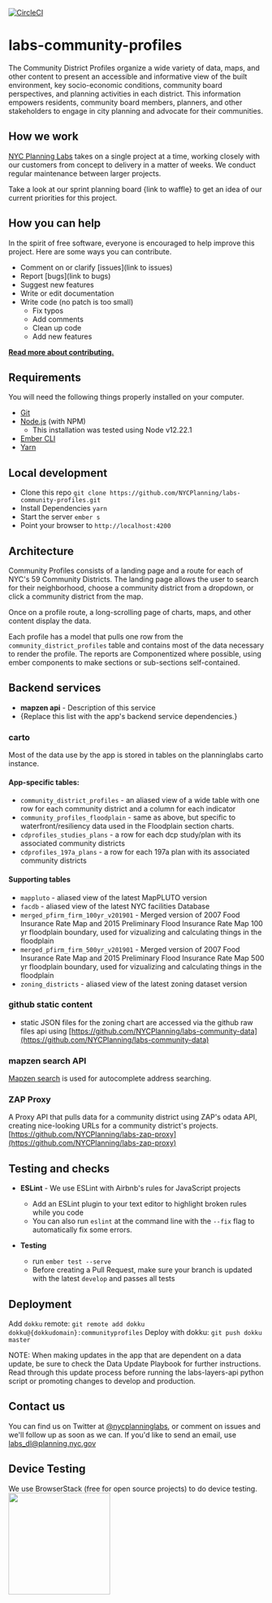 [![CircleCI](https://circleci.com/gh/NYCPlanning/labs-community-profiles/tree/develop.svg?style=svg)](https://circleci.com/gh/NYCPlanning/labs-community-profiles/tree/develop)

# labs-community-profiles

The Community District Profiles organize a wide variety of data, maps, and other content to present an accessible and informative view of the built environment, key socio-economic conditions, community board perspectives, and planning activities in each district. This information empowers residents, community board members, planners, and other stakeholders to engage in city planning and advocate for their communities.

## How we work

[NYC Planning Labs](https://planninglabs.nyc) takes on a single project at a time, working closely with our customers from concept to delivery in a matter of weeks.  We conduct regular maintenance between larger projects.  

Take a look at our sprint planning board {link to waffle} to get an idea of our current priorities for this project.

## How you can help

In the spirit of free software, everyone is encouraged to help improve this project.  Here are some ways you can contribute.

- Comment on or clarify [issues](link to issues)
- Report [bugs](link to bugs)
- Suggest new features
- Write or edit documentation
- Write code (no patch is too small)
  - Fix typos
  - Add comments
  - Clean up code
  - Add new features

**[Read more about contributing.](CONTRIBUTING.md)**


## Requirements

You will need the following things properly installed on your computer.

- [Git](https://git-scm.com/)
- [Node.js](https://nodejs.org/) (with NPM)
  - This installation was tested using Node v12.22.1
- [Ember CLI](https://ember-cli.com/)
- [Yarn](https://yarnpkg.com/)

## Local development

- Clone this repo `git clone https://github.com/NYCPlanning/labs-community-profiles.git`
- Install Dependencies `yarn`
- Start the server `ember s`
- Point your browser to `http://localhost:4200`

## Architecture

Community Profiles consists of a landing page and a route for each of NYC's 59 Community Districts.  The landing page allows the user to search for their neighborhood, choose a community district from a dropdown, or click a community district from the map.

Once on a profile route, a long-scrolling page of charts, maps, and other content display the data.  

Each profile has a model that pulls one row from the `community_district_profiles` table and contains most of the data necessary to render the profile.  The reports are Componentized where possible, using ember components to make sections or sub-sections self-contained.  

## Backend services

- **mapzen api** - Description of this service
- {Replace this list with the app's backend service dependencies.}

### carto
Most of the data use by the app is stored in tables on the planninglabs carto instance.

#### App-specific tables:
- `community_district_profiles` - an aliased view of a wide table with one row for each community district and a column for each indicator
- `community_profiles_floodplain` - same as above, but specific to waterfront/resiliency data used in the Floodplain section charts.
- `cdprofiles_studies_plans` - a row for each dcp study/plan with its associated community districts
- `cdprofiles_197a_plans` - a row for each 197a plan with its associated community districts

#### Supporting tables
- `mappluto` - aliased view of the latest MapPLUTO version
- `facdb` - aliased view of the latest NYC facilities Database
- `merged_pfirm_firm_100yr_v201901` - Merged version of 2007 Food Insurance Rate Map and 2015 Preliminary Flood Insurance Rate Map 100 yr floodplain boundary, used for vizualizing and calculating things in the floodplain
- `merged_pfirm_firm_500yr_v201901` - Merged version of 2007 Food Insurance Rate Map and 2015 Preliminary Flood Insurance Rate Map 500 yr floodplain boundary, used for vizualizing and calculating things in the floodplain
- `zoning_districts` - aliased view of the latest zoning dataset version

### github static content
- static JSON files for the zoning chart are accessed via the github raw files api using [https://github.com/NYCPlanning/labs-community-data](https://github.com/NYCPlanning/labs-community-data)

### mapzen search API
[Mapzen search](https://mapzen.com/products/search/geocoding/) is used for autocomplete address searching.  

### ZAP Proxy
A Proxy API that pulls data for a community district using ZAP's odata API, creating nice-looking URLs for a community district's projects.  [https://github.com/NYCPlanning/labs-zap-proxy](https://github.com/NYCPlanning/labs-zap-proxy)


## Testing and checks

- **ESLint** - We use ESLint with Airbnb's rules for JavaScript projects
  - Add an ESLint plugin to your text editor to highlight broken rules while you code
  - You can also run `eslint` at the command line with the `--fix` flag to automatically fix some errors.

- **Testing**
  - run `ember test --serve`
  - Before creating a Pull Request, make sure your branch is updated with the latest `develop` and passes all tests

## Deployment

Add `dokku` remote: `git remote add dokku dokku@{dokkudomain}:communityprofiles`
Deploy with dokku: `git push dokku master`

NOTE: When making updates in the app that are dependent on a data update, be sure to check the Data Update Playbook for further instructions. Read through this update process before running the labs-layers-api python script or promoting changes to develop and production. 

## Contact us

You can find us on Twitter at [@nycplanninglabs](https://twitter.com/nycplanninglabs), or comment on issues and we'll follow up as soon as we can. If you'd like to send an email, use [labs_dl@planning.nyc.gov](mailto:labs_dl@planning.nyc.gov)

## Device Testing
We use BrowserStack (free for open source projects) to do device testing.
<img src="https://www.browserstack.com/images/layout/browserstack-logo-600x315.png" width="200">
